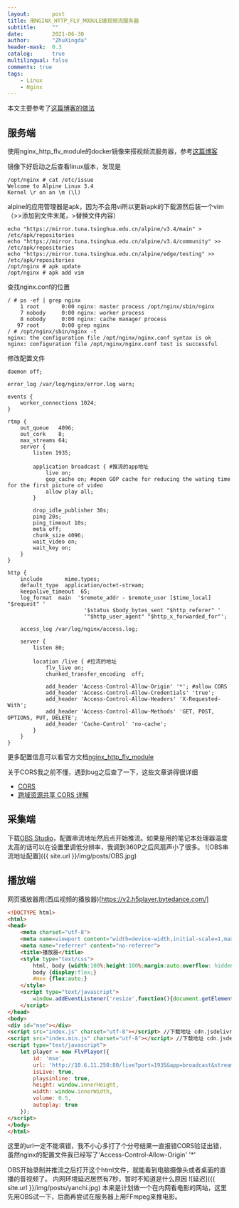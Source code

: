 ```yaml
---
layout:       post
title: 用NGINX_HTTP_FLV_MODULE做视频流服务器
subtitle:     ""
date:         2021-06-30
author:       "ZhuXingda"
header-mask:  0.3
catalog:      true
multilingual: false
comments: true
tags:
    - Linux
    - Nginx
---
```

本文主要参考了[这篇博客的做法](https://www.trickyedecay.me/2019/03/17/how-to-setup-an-live-server-with-nginx-base-on-http-flv/)
## 服务端
使用nginx_http_flv_module的docker镜像来搭视频流服务器，参考[这篇博客](http://zzxin.top/post/39)

镜像下好启动之后查看linux版本，发现是
```shell
/opt/nginx # cat /etc/issue
Welcome to Alpine Linux 3.4
Kernel \r on an \m (\l)
```
alpine的应用管理器是apk，因为不会用vi所以更新apk的下载源然后装一个vim（>>添加到文件末尾，>替换文件内容）
```shell
echo "https://mirror.tuna.tsinghua.edu.cn/alpine/v3.4/main" > /etc/apk/repositories
echo "https://mirror.tuna.tsinghua.edu.cn/alpine/v3.4/community" >> /etc/apk/repositories
echo "https://mirror.tuna.tsinghua.edu.cn/alpine/edge/testing" >> /etc/apk/repositories
/opt/nginx # apk update
/opt/nginx # apk add vim
```

查找nginx.conf的位置
```shell
/ # ps -ef | grep nginx
    1 root       0:00 nginx: master process /opt/nginx/sbin/nginx
    7 nobody     0:00 nginx: worker process
    8 nobody     0:00 nginx: cache manager process
   97 root       0:00 grep nginx
/ # /opt/nginx/sbin/nginx -t
nginx: the configuration file /opt/nginx/nginx.conf syntax is ok
nginx: configuration file /opt/nginx/nginx.conf test is successful
```

修改配置文件
```shell
daemon off;

error_log /var/log/nginx/error.log warn;

events {
    worker_connections 1024;
}

rtmp {
    out_queue   4096;
    out_cork    8;
    max_streams 64;
    server {
        listen 1935; 

        application broadcast { #推流的app地址
            live on;
            gop_cache on; #open GOP cache for reducing the wating time for the first picture of video
            allow play all;
        }

        drop_idle_publisher 30s;
        ping 20s;
        ping_timeout 10s;
        meta off;
        chunk_size 4096;
        wait_video on;
        wait_key on;
    }
}

http {
    include       mime.types;
    default_type  application/octet-stream;
    keepalive_timeout  65;
    log_format  main  '$remote_addr - $remote_user [$time_local] "$request" '
                        '$status $body_bytes_sent "$http_referer" '
                        '"$http_user_agent" "$http_x_forwarded_for"';

    access_log /var/log/nginx/access.log;

    server {
        listen 80;

        location /live { #拉流的地址
            flv_live on; 
            chunked_transfer_encoding  off; 

            add_header 'Access-Control-Allow-Origin' '*'; #allow CORS
            add_header 'Access-Control-Allow-Credentials' 'true'; 
            add_header 'Access-Control-Allow-Headers' 'X-Requested-With';
            add_header 'Access-Control-Allow-Methods' 'GET, POST, OPTIONS, PUT, DELETE';
            add_header 'Cache-Control' 'no-cache';
        }
    }
}
```
更多配置信息可以看官方文档[nginx_http_flv_module](https://github.com/winshining/nginx-http-flv-module/blob/master/README.md)

关于CORS我之前不懂，遇到bug之后查了一下，这些文章讲得很详细
- [CORS](https://juejin.cn/post/6844904047409889288) 
- [跨域资源共享 CORS 详解](http://www.ruanyifeng.com/blog/2016/04/cors.html)

## 采集端
下载[OBS Studio](https://obsproject.com/)，配置串流地址然后点开始推流。如果是用的笔记本处理器温度太高的话可以在设置里调低分辨率，我调到360P之后风扇声小了很多。
![OBS串流地址配置]({{ site.url }}/img/posts/OBS.jpg)

## 播放端
网页播放器用(西瓜视频的播放器)[https://v2.h5player.bytedance.com/]
```html
<!DOCTYPE html>
<html>
<head>
    <meta charset="utf-8">
    <meta name=viewport content="width=device-width,initial-scale=1,maximum-scale=1,minimum-scale=1,user-scalable=no,minimal-ui">
    <meta name="referrer" content="no-referrer">
    <title>播放器</title>
    <style type="text/css">
        html, body {width:100%;height:100%;margin:auto;overflow: hidden;}
        body {display:flex;}
        #mse {flex:auto;}
    </style>
    <script type="text/javascript">
        window.addEventListener('resize',function(){document.getElementById('mse').style.height=window.innerHeight+'px';});
    </script>
</head>
<body>
<div id="mse"></div>
<script src="index.js" charset="utf-8"></script> //下载地址 cdn.jsdelivr.net/npm/xgplayer@2.9.6/browser/index.js
<script src="index.min.js" charset="utf-8"></script> //下载地址 cdn.jsdelivr.net/npm/xgplayer-flv/dist/index.min.js
<script type="text/javascript">
    let player = new FlvPlayer({
        id: 'mse',
        url: 'http://10.6.11.250:80/live?port=1935&app=broadcast&stream=camera', //这里拉流地址是live，拉取的推流app是broadcast，stream就是之前设置的Stream Name
        isLive: true,
        playsinline: true,
        height: window.innerHeight,
        width: window.innerWidth,
        volume: 0.5,
        autoplay: true
    });
</script>
</body>
</html>
```
这里的url一定不能填错，我不小心多打了个分号结果一直报错CORS验证出错，虽然nginx的配置文件我已经写了'Access-Control-Allow-Origin' '*'

OBS开始录制并推流之后打开这个html文件，就能看到电脑摄像头或者桌面的直播的音视频了。
内网环境延迟居然有7秒，暂时不知道是什么原因
![延迟]({{ site.url }}/img/posts/yanchi.jpg)
本来是计划做一个在内网看电影的网站，这里先用OBS试一下，后面再尝试在服务器上用FFmpeg来推电影。